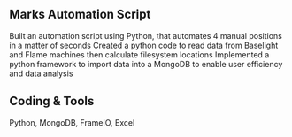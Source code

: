 Marks Automation Script
-------------------------
Built an automation script using Python, that automates 4 manual positions in a matter of seconds
Created a python code to read data from Baselight and Flame machines then calculate filesystem locations 
Implemented a python framework to import data into a MongoDB to enable user efficiency and data analysis


Coding & Tools
------------------------
Python, MongoDB, FrameIO, Excel



